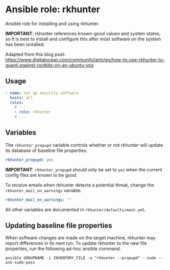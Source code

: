 # Ansible role: rkhunter

Ansible role for installing and using rkhunter.

**IMPORTANT**: rkhunter references known-good values and system states, so it is best to install and configure this after most software on the system has been isntalled.

Adapted from this blog post: https://www.digitalocean.com/community/articles/how-to-use-rkhunter-to-guard-against-rootkits-on-an-ubuntu-vps

## Usage


```yaml
- name: Set up security software
  hosts: all
  roles:
    # ...
    - role: rkhunter
    # ...
```

## Variables

The `rkhunter_propupd` variable controls whether or not rkhunter will update its database of baseline file properties. 

```yaml
rkhunter_propupd: yes
```

**IMPORTANT**: `rkhunter_propupd` should only be set to `yes` when the current config files are known to be good.

To receive emails when rkhunter detects a potential threat, change the `rkhunter_mail_on_warnings` variable.

```yaml
rkhunter_mail_on_warnings: ""
```

All other variables are documented in `rkhunter/defaults/main.yml`.


## Updating baseline file properties

When software changes are made on the target machine, rkhunter may report differences in its next run. To update rkhunter to the new file properties, run the following ad-hoc ansible command.

```
ansible GROUPNAME -i INVENTORY_FILE -a "rkhunter --propupd" --sudo --ask-sudo-pass
```
